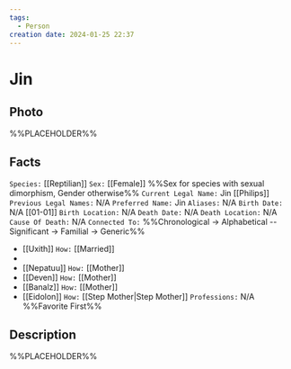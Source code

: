 ```yaml
---
tags:
  - Person
creation date: 2024-01-25 22:37
---
```

# Jin

## Photo

%%PLACEHOLDER%%

## Facts

`Species:` [[Reptilian]]
`Sex:` [[Female]] %%Sex for species with sexual dimorphism, Gender otherwise%%
`Current Legal Name:` Jin [[Philips]]
`Previous Legal Names:` N/A
`Preferred Name:` Jin
`Aliases:` N/A
`Birth Date:` N/A [[01-01]]
`Birth Location:` N/A
`Death Date:` N/A
`Death Location:` N/A
`Cause Of Death:` N/A
`Connected To:` %%Chronological -> Alphabetical -- Significant -> Familial -> Generic%%
- [[Uxith]] `How:` [[Married]]
- 
- [[Nepatuu]] `How:` [[Mother]]
- [[Deven]] `How:` [[Mother]]
- [[Banalz]] `How:` [[Mother]]
- [[Eidolon]] `How:` [[Step Mother|Step Mother]]
`Professions:` N/A %%Favorite First%%

## Description

%%PLACEHOLDER%%
